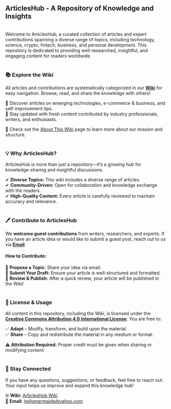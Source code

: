 ## ArticlesHub - A Repository of Knowledge and Insights
<br>
Welcome to ArticlesHub, a curated collection of articles and expert contributions spanning a diverse range of topics, including technology, science, crypto, fintech, business, and personal development. This repository is dedicated to providing well-researched, insightful, and engaging content for readers worldwide.<br><br>

### 📚 Explore the Wiki
All articles and contributions are systematically categorized in our **[Wiki](https://github.com/ArticlesHub/posts/wiki)** for easy navigation. Browse, read, and share the knowledge with others!

🔹 Discover articles on emerging technologies, e-commerce & business, and self-improvement tips.<br>
🔹 Stay updated with fresh content contributed by industry professionals, writers, and enthusiasts.

📌 Check out the [About This Wiki](https://github.com/ArticlesHub/posts/wiki/About-This-Wiki) page to learn more about our mission and structure.<br><br>

### 💡 Why ArticlesHub?
ArticlesHub is more than just a repository—it’s a growing hub for knowledge-sharing and insightful discussions.
 
✔ **Diverse Topics:** This wiki includes a diverse range of articles.<br>
✔ **Community-Driven:** Open for collaboration and knowledge exchange with the readers.<br>
✔ **High-Quality Content:** Every article is carefully reviewed to maintain accuracy and relevance.<br><br>

### 🖊️ Contribute to ArticlesHub
We **welcome guest contributions** from writers, researchers, and experts. If you have an article idea or would like to submit a guest post, reach out to us via **[Email](mailto:hellomermaids@yahoo.com)**.

#### **How to Contribute:**
🔹 **Propose a Topic:** Share your idea via email.<br>
🔹 **Submit Your Draft:** Ensure your article is well-structured and formatted.<br>
🔹 **Review & Publish:** After a quick review, your article will be published in the Wiki!<br><br>

### 📜 License & Usage
All content in this repository, including the Wiki, is licensed under the **[Creative Commons Attribution 4.0 International License](https://creativecommons.org/licenses/by/4.0/)**. You are free to:

✅ **Adapt** – Modify, transform, and build upon the material.<br>
✅ **Share** – Copy and redistribute the material in any medium or format.<br>

⚠ **Attribution Required:** Proper credit must be given when sharing or modifying content.<br><br>

### 💬 Stay Connected
If you have any questions, suggestions, or feedback, feel free to reach out. Your input helps us improve and expand this knowledge hub!

🌐 **Wiki:** [ArticlesHub Wiki](https://github.com/ArticlesHub/posts/wiki) <br>
📧 **Email:** [hellomermaids@yahoo.com](mailto:hellomermaids@yahoo.com)  

